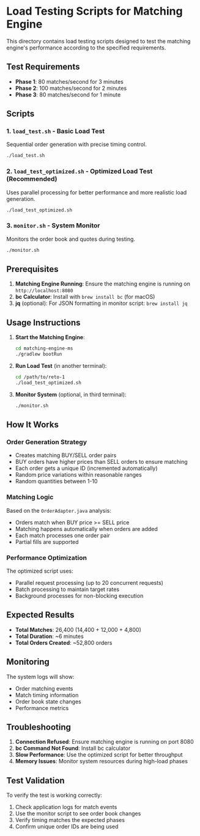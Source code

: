 # Load Testing Scripts for Matching Engine

This directory contains load testing scripts designed to test the matching engine's performance according to the specified requirements.

## Test Requirements

- **Phase 1**: 80 matches/second for 3 minutes
- **Phase 2**: 100 matches/second for 2 minutes  
- **Phase 3**: 80 matches/second for 1 minute

## Scripts

### 1. `load_test.sh` - Basic Load Test
Sequential order generation with precise timing control.

```bash
./load_test.sh
```

### 2. `load_test_optimized.sh` - Optimized Load Test (Recommended)
Uses parallel processing for better performance and more realistic load generation.

```bash
./load_test_optimized.sh
```

### 3. `monitor.sh` - System Monitor
Monitors the order book and quotes during testing.

```bash
./monitor.sh
```

## Prerequisites

1. **Matching Engine Running**: Ensure the matching engine is running on `http://localhost:8080`
2. **bc Calculator**: Install with `brew install bc` (for macOS)
3. **jq** (optional): For JSON formatting in monitor script: `brew install jq`

## Usage Instructions

1. **Start the Matching Engine**:
   ```bash
   cd matching-engine-ms
   ./gradlew bootRun
   ```

2. **Run Load Test** (in another terminal):
   ```bash
   cd /path/to/reto-1
   ./load_test_optimized.sh
   ```

3. **Monitor System** (optional, in third terminal):
   ```bash
   ./monitor.sh
   ```

## How It Works

### Order Generation Strategy
- Creates matching BUY/SELL order pairs
- BUY orders have higher prices than SELL orders to ensure matching
- Each order gets a unique ID (incremented automatically)
- Random price variations within reasonable ranges
- Random quantities between 1-10

### Matching Logic
Based on the `OrderAdapter.java` analysis:
- Orders match when BUY price >= SELL price
- Matching happens automatically when orders are added
- Each match processes one order pair
- Partial fills are supported

### Performance Optimization
The optimized script uses:
- Parallel request processing (up to 20 concurrent requests)
- Batch processing to maintain target rates
- Background processes for non-blocking execution

## Expected Results

- **Total Matches**: 26,400 (14,400 + 12,000 + 4,800)
- **Total Duration**: ~6 minutes
- **Total Orders Created**: ~52,800 orders

## Monitoring

The system logs will show:
- Order matching events
- Match timing information
- Order book state changes
- Performance metrics

## Troubleshooting

1. **Connection Refused**: Ensure matching engine is running on port 8080
2. **bc Command Not Found**: Install bc calculator
3. **Slow Performance**: Use the optimized script for better throughput
4. **Memory Issues**: Monitor system resources during high-load phases

## Test Validation

To verify the test is working correctly:
1. Check application logs for match events
2. Use the monitor script to see order book changes
3. Verify timing matches the expected phases
4. Confirm unique order IDs are being used
